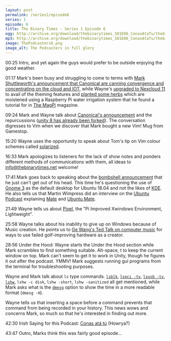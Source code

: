 ```yaml
---
layout: post
permalink: /series1/episode6
series: 1
episode: 6
title: The Binary Times - Series 1 Episode 6
ogg: http://archive.org/download/thebinarytimes_S01E06_ConasAtaTu/thebinarytimes_S01E06_ConasAtaTu.ogg
mp3: http://archive.org/download/thebinarytimes_S01E06_ConasAtaTu/thebinarytimes_S01E06_ConasAtaTu.mp3
image: ThePodcasters6.png
image_alt: The Podcasters in full glory
---
```

00:25 Intro, and yet again the guys would prefer to be outside enjoying the good weather.

01:17 Mark's been busy and struggling to come to terms with [Mark Shuttleworth's announcement that Canonical are canning convergence and concentrating on the cloud and IOT](https://insights.ubuntu.com/2017/04/05/growing-ubuntu-for-cloud-and-iot-rather-than-phone-and-convergence/), while Wayne's [upgraded to Nexcloud 11](https://docs.nextcloud.com/server/11/admin_manual/maintenance/upgrade.html) to avail of the theming features and [planted some herbs](https://nc.fortlands.net:444/index.php/s/EfIHrvrNnmIYgYV) which are moistened using a Raspberry Pi water irrigation system that he found a tutorial for in [The MagPi](https://www.raspberrypi.org/magpi/) magazine.

09:24 Mark and Wayne talk about [Canonical's announcement](https://insights.ubuntu.com/2017/04/05/growing-ubuntu-for-cloud-and-iot-rather-than-phone-and-convergence/) and the repurcussions ([unity 8 has already been forked](https://yunit.io/)). The conversation digresses to Vim when we discover that Mark bought a new Vim! Mug from Gamestop.

15:20 Wayne uses the opportunity to speak about Tom's tip on Vim colour schemes called [solarized](http://ethanschoonover.com/solarized).

16:33 Mark apologizes to listeners for the lack of show notes and ponders different methods of communications with them, all ideas to [info@thebinarytimes.net](mailto:info@thebinarytimes.net) welcome!

17:41 Mark goes back to speaking about the [bombshell announcement](https://insights.ubuntu.com/2017/04/05/growing-ubuntu-for-cloud-and-iot-rather-than-phone-and-convergence/) that he just can't get out of his head. This time he's questioning the use of [Gnome 3](https://www.gnome.org/gnome-3/) as the default desktop for Ubuntu 18.04 and not the likes of [KDE](https://www.kde.org/). He also tells us that Martin Wimpress did an interview on the [Ubuntu Podcast](http://ubuntupodcast.org/2017/03/30/s10e04-sulky-meek-work/) explaining [Mate](http://mate-desktop.org/) and [Ubuntu Mate](https://ubuntu-mate.org/).

21:49 Wayne tells us about [Pixel](https://www.raspberrypi.org/blog/introducing-pixel/), the "Pi Improved Xwindows Environment, Lightweight".

25:58 Wayne talks about his inability to give up on Windows because of Music creation. He points us to [Ge Wang's Ted Talk on computer music](https://www.youtube.com/watch?v=S-T8kcSRLL0&t=309s) for ways to use failed golf-improving hardware as a creator.

28:56 Under the Hood: Wayne starts the Under the Hood section while Mark scrambles to find something suitable. Alt-space, t to keep the current window on top. Mark can't seem to get it to work in Unity, though he figures it out after the podcast. YMMV! Mark suggests running gui programs from the terminal for troubleshooting purposes.

Wayne and Mark talk about `ls` type commands. [`lsblk`](https://linux.die.net/man/8/lsblk), [`lspci -tv`](https://linux.die.net/man/8/lspci), [`lsusb -tv`](https://linux.die.net/man/8/lsusb), [`lshw`](https://linux.die.net/man/1/lshw), `lshw -c disk`, `lshw -short`, `lshw -sanitized` all get mentioned, while Mark asks what is the [`dmesg`](https://linux.die.net/man/8/dmesg) option to show the time in a more readable format (`dmesg -H`).

Wayne tells us that inserting a space before a command prevents that command from being recorded in your history. This news wows and concerns Mark, so much so that he's interested in finding out more.

42:30 Irish Saying for this Podcast: [Conas at&aacute; t&uacute;](https://www.youtube.com/watch?v=HUaubVowPP8) (Howrya?)

43:47 Outro, Marks think this was fairly good episode...
